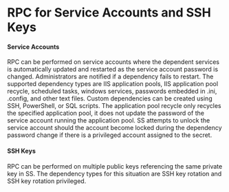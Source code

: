 [title]: # (RPC for Service Accounts and SSH Keys)
[tags]: # (XXX)
[priority]: # (150)

# RPC for Service Accounts and SSH Keys

#### Service Accounts

RPC can be performed on service accounts where the dependent services is automatically updated and restarted as the service account password is changed. Administrators are notified if a dependency fails to restart. The supported dependency types are IIS application pools, IIS application pool recycle, scheduled tasks, windows services, passwords embedded in .ini, .config, and other text files. Custom dependencies can be created using SSH, PowerShell, or SQL scripts. The application pool recycle only recycles the specified application pool, it does not update the password of the service account running the application pool. SS attempts to unlock the service account should the account become locked during the dependency password change if there is a privileged account assigned to the secret.

#### SSH Keys

RPC can be performed on multiple public keys referencing the same private key in SS. The dependency types for this situation are SSH key rotation and SSH key rotation privileged.
